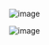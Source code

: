 ![image](https://github.com/mlandeo1/CPE332/assets/123087304/67d0d1bc-05a2-49b7-ae3c-b24d06a6bfec)

![image](https://github.com/mlandeo1/CPE332/assets/123087304/ca5e9f50-deb1-4db1-9231-d6e5f5fb490a)
